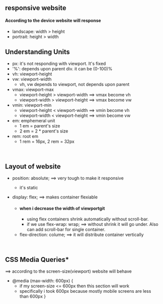 ## responsive website
#### According to the device website will response
- landscape: width > height
- portrait: height > width


## Understanding Units

- px: it's not responding with viewport. It's fixed
- '%': depends upon parent div. it can be (0-100)%
- vh: viewport-height
- vw: viewport-width
    - vh, vw depends to viewport, not depends upon parent
- vmax: viewport-max
    - viewport-height > viewport-width ==> vmax become vh
    - viewport-width > viewport-height ==> vmax become vw
- vmin: viewport-min
    - viewport-height < viewport-width ==> vmin become vh
    - viewport-width < viewport-height ==> vmin become vw
- em: emphemeral unit
    - 1 em = parent's size
    - 2 em = 2 * parent's size 
- rem: root em
    - 1 rem = 16px, 2 rem = 32px

<br>

## Layout of website
- position: absolute; ==> very tough to make it responsive
    - it's static

- display: flex; ==> makes container flexiable
    - #### when i decrease the width of viewportgit 
        - using flex containers shrink automatically without scroll-bar.
        - if we use flex-wrap: wrap; ==> without shrink it will go under. Also can add scroll-bar for single container.
    - flex-direction: colume; ==> it will distribute container vertically

<br>

## CSS Media Queries*
==> according to the screen-size(viewport) website will behave

- @media (max-width: 600px) {
    - if my screen-size <= 600px then this section will work
    - specifically i took 600px because mostly mobile screens are less than 600px
    }